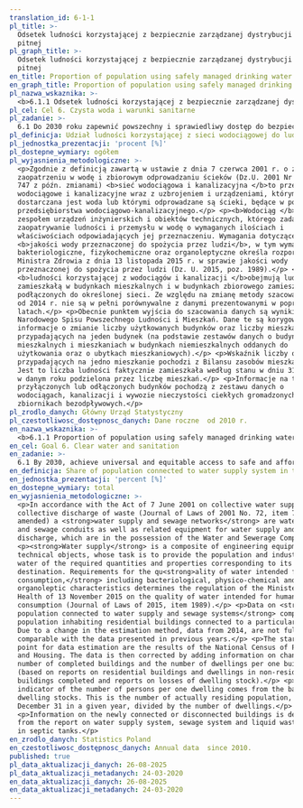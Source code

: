 ```yaml
---
translation_id: 6-1-1
pl_title: >-
  Odsetek ludności korzystającej z bezpiecznie zarządzanej dystrybucji wody
  pitnej
pl_graph_title: >-
  Odsetek ludności korzystającej z bezpiecznie zarządzanej dystrybucji wody
  pitnej
en_title: Proportion of population using safely managed drinking water services
en_graph_title: Proportion of population using safely managed drinking water services
pl_nazwa_wskaznika: >-
  <b>6.1.1 Odsetek ludności korzystającej z bezpiecznie zarządzanej dystrybucji wody pitnej</b>
pl_cel: Cel 6. Czysta woda i warunki sanitarne
pl_zadanie: >-
  6.1 Do 2030 roku zapewnić powszechny i sprawiedliwy dostęp do bezpiecznej wody pitnej po przystępnej cenie
pl_definicja: Udział ludności korzystającej z sieci wodociągowej do ludności ogółem.
pl_jednostka_prezentacji: 'procent [%]'
pl_dostepne_wymiary: ogółem
pl_wyjasnienia_metodologiczne: >-
  <p>Zgodnie z definicją zawartą w ustawie z dnia 7 czerwca 2001 r. o zbiorowym
  zaopatrzeniu w wodę i zbiorowym odprowadzaniu ścieków (Dz.U. 2001 Nr 72 poz.
  747 z późn. zmianami) <b>sieć wodociągowa i kanalizacyjna </b>to przewody
  wodociągowe i kanalizacyjne wraz z uzbrojeniem i urządzeniami, którymi
  dostarczana jest woda lub którymi odprowadzane są ścieki, będące w posiadaniu
  przedsiębiorstwa wodociągowo-kanalizacyjnego.</p> <p><b>Wodociąg </b>jest
  zespołem urządzeń inżynierskich i obiektów technicznych, którego zadaniem jest
  zaopatrywanie ludności i przemysłu w wodę o wymaganych ilościach i
  właściwościach odpowiadających jej przeznaczeniu. Wymagania dotyczące
  <b>jakości wody przeznaczonej do spożycia przez ludzi</b>, w tym wymagania
  bakteriologiczne, fizykochemiczne oraz organoleptyczne określa rozporządzenie
  Ministra Zdrowia z dnia 13 listopada 2015 r. w sprawie jakości wody
  przeznaczonej do spożycia przez ludzi (Dz. U. 2015, poz. 1989).</p> <p>Dane o
  <b>ludności korzystającej z wodociągów i kanalizacji </b>obejmują ludność
  zamieszkałą w budynkach mieszkalnych i w budynkach zbiorowego zamieszkania
  podłączonych do określonej sieci. Ze względu na zmianę metody szacowania, dane
  od 2014 r. nie są w pełni porównywalne z danymi prezentowanymi w poprzednich
  latach.</p> <p>Obecnie punktem wyjścia do szacowania danych są wyniki
  Narodowego Spisu Powszechnego Ludności i Mieszkań. Dane te są korygowane o
  informacje o zmianie liczby użytkowanych budynków oraz liczby mieszkań
  przypadających na jeden budynek (na podstawie zestawów danych o budynkach
  mieszkalnych i mieszkaniach w budynkach niemieszkalnych oddanych do
  użytkowania oraz o ubytkach mieszkaniowych).</p> <p>Wskaźnik liczby osób
  przypadających na jedno mieszkanie pochodzi z Bilansu zasobów mieszkaniowych.
  Jest to liczba ludności faktycznie zamieszkała według stanu w dniu 31 grudnia
  w danym roku podzielona przez liczbę mieszkań.</p> <p>Informacje na temat nowo
  przyłączonych lub odłączonych budynków pochodzą z zestawu danych o
  wodociągach, kanalizacji i wywozie nieczystości ciekłych gromadzonych w
  zbiornikach bezodpływowych.</p>
pl_zrodlo_danych: Główny Urząd Statystyczny
pl_czestotliwosc_dostępnosc_danych: Dane roczne  od 2010 r.
en_nazwa_wskaznika: >-
  <b>6.1.1 Proportion of population using safely managed drinking water services</b>
en_cel: Goal 6. Clear water and sanitation
en_zadanie: >-
  6.1 By 2030, achieve universal and equitable access to safe and affordable drinking water of all
en_definicja: Share of population connected to water supply system in total population.
en_jednostka_prezentacji: 'percent [%]'
en_dostepne_wymiary: total
en_wyjasnienia_metodologiczne: >-
  <p>In accordance with the Act of 7 June 2001 on collective water supply and
  collective discharge of waste (Journal of Laws of 2001 No. 72, item 747 as
  amended) a <strong>water supply and sewage networks</strong> are water supply
  and sewage conduits as well as related equipment for water supply and sewage
  discharge, which are in the possession of the Water and Sewerage Company.</p>
  <p><strong>Water supply</strong> is a composite of engineering equipment and
  technical objects, whose task is to provide the population and industry in the
  water of the required quantities and properties corresponding to its
  destination. Requirements for the qu<strong>ality of water intended for human
  consumption,</strong> including bacteriological, physico-chemical and
  organoleptic characteristics determines the regulation of the Minister of
  Health of 13 November 2015 on the quality of water intended for human
  consumption (Journal of Laws of 2015, item 1989).</p> <p>Data on <strong>urban
  population connected to water supply and sewage systems</strong> comprise the
  population inhabiting residential buildings connected to a particular network.
  Due to a change in the estimation method, data from 2014, are not fully
  comparable with the data presented in previous years.</p> <p>The starting
  point for data estimation are the results of the National Census of Population
  and Housing. The data is then corrected by adding information on change of the
  number of completed buildings and the number of dwellings per one building
  (based on reports on residential buildings and dwellings in non-residential
  buildings completed and reports on losses of dwelling stock).</p> <p>The
  indicator of the number of persons per one dwelling comes from the balance of
  dwelling stocks. This is the number of actually residing population, as of
  December 31 in a given year, divided by the number of dwellings.</p>
  <p>Information on the newly connected or disconnected buildings is derived
  from the report on water supply system, sewage system and liquid waste stored
  in septic tanks.</p>
en_zrodlo_danych: Statistics Poland
en_czestotliwosc_dostępnosc_danych: Annual data  since 2010.
published: true
pl_data_aktualizacji_danych: 26-08-2025
pl_data_aktualizacji_metadanych: 24-03-2020
en_data_aktualizacji_danych: 26-08-2025
en_data_aktualizacji_metadanych: 24-03-2020
---
```

